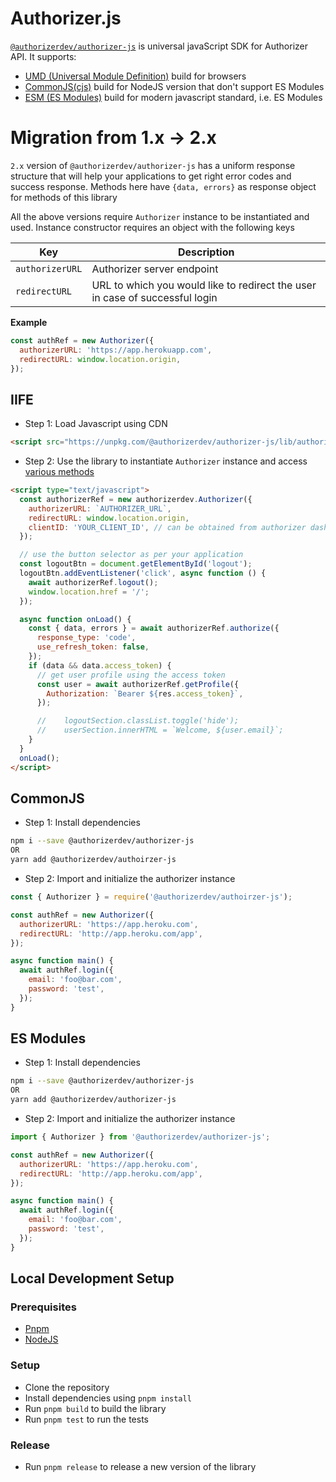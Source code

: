 # Authorizer.js

[`@authorizerdev/authorizer-js`](https://www.npmjs.com/package/@authorizerdev/authorizer-js) is universal javaScript SDK for Authorizer API.
It supports:

- [UMD (Universal Module Definition)](https://github.com/umdjs/umd) build for browsers
- [CommonJS(cjs)](https://flaviocopes.com/commonjs/) build for NodeJS version that don't support ES Modules
- [ESM (ES Modules)](https://hacks.mozilla.org/2018/03/es-modules-a-cartoon-deep-dive/) build for modern javascript standard, i.e. ES Modules

# Migration from 1.x -> 2.x

`2.x` version of `@authorizerdev/authorizer-js` has a uniform response structure that will help your applications to get right error codes and success response. Methods here have `{data, errors}` as response object for methods of this library

All the above versions require `Authorizer` instance to be instantiated and used. Instance constructor requires an object with the following keys

| Key             | Description                                                                  |
| --------------- | ---------------------------------------------------------------------------- |
| `authorizerURL` | Authorizer server endpoint                                                   |
| `redirectURL`   | URL to which you would like to redirect the user in case of successful login |

**Example**

```js
const authRef = new Authorizer({
  authorizerURL: 'https://app.herokuapp.com',
  redirectURL: window.location.origin,
});
```

## IIFE

- Step 1: Load Javascript using CDN

```html
<script src="https://unpkg.com/@authorizerdev/authorizer-js/lib/authorizer.min.js"></script>
```

- Step 2: Use the library to instantiate `Authorizer` instance and access [various methods](/authorizer-js/functions)

```html
<script type="text/javascript">
  const authorizerRef = new authorizerdev.Authorizer({
    authorizerURL: `AUTHORIZER_URL`,
    redirectURL: window.location.origin,
    clientID: 'YOUR_CLIENT_ID', // can be obtained from authorizer dashboard
  });

  // use the button selector as per your application
  const logoutBtn = document.getElementById('logout');
  logoutBtn.addEventListener('click', async function () {
    await authorizerRef.logout();
    window.location.href = '/';
  });

  async function onLoad() {
    const { data, errors } = await authorizerRef.authorize({
      response_type: 'code',
      use_refresh_token: false,
    });
    if (data && data.access_token) {
      // get user profile using the access token
      const user = await authorizerRef.getProfile({
        Authorization: `Bearer ${res.access_token}`,
      });

      // 	logoutSection.classList.toggle('hide');
      // 	userSection.innerHTML = `Welcome, ${user.email}`;
    }
  }
  onLoad();
</script>
```

## CommonJS

- Step 1: Install dependencies

```sh
npm i --save @authorizerdev/authorizer-js
OR
yarn add @authorizerdev/authoirzer-js
```

- Step 2: Import and initialize the authorizer instance

```js
const { Authorizer } = require('@authorizerdev/authoirzer-js');

const authRef = new Authorizer({
  authorizerURL: 'https://app.heroku.com',
  redirectURL: 'http://app.heroku.com/app',
});

async function main() {
  await authRef.login({
    email: 'foo@bar.com',
    password: 'test',
  });
}
```

## ES Modules

- Step 1: Install dependencies

```sh
npm i --save @authorizerdev/authorizer-js
OR
yarn add @authorizerdev/authorizer-js
```

- Step 2: Import and initialize the authorizer instance

```js
import { Authorizer } from '@authorizerdev/authorizer-js';

const authRef = new Authorizer({
  authorizerURL: 'https://app.heroku.com',
  redirectURL: 'http://app.heroku.com/app',
});

async function main() {
  await authRef.login({
    email: 'foo@bar.com',
    password: 'test',
  });
}
```

## Local Development Setup

### Prerequisites

- [Pnpm](https://pnpm.io/installation)
- [NodeJS](https://nodejs.org/en/download/)

### Setup

- Clone the repository
- Install dependencies using `pnpm install`
- Run `pnpm build` to build the library
- Run `pnpm test` to run the tests

### Release

- Run `pnpm release` to release a new version of the library
